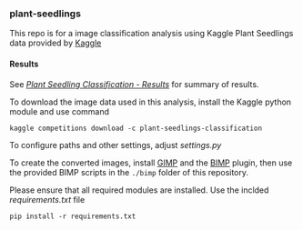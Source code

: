 ### plant-seedlings
This repo is for a image classification analysis using Kaggle Plant Seedlings data provided by [Kaggle](https://www.kaggle.com/c/plant-seedlings-classification)

#### Results
See [_Plant Seedling Classification - Results_](Plant%20Seedling%20Classification%20-%20Results.ipynb) for summary of results.

To download the image data used in this analysis, install the Kaggle python module and use command

`kaggle competitions download -c plant-seedlings-classification`

To configure paths and other settings, adjust _settings.py_

To create the converted images, install [GIMP](https://www.gimp.org) and the [BIMP](https://alessandrofrancesconi.it/projects/bimp/) plugin, then use the provided BIMP scripts in the `./bimp` folder of this repository.

Please ensure that all required modules are installed. Use the inclded _requirements.txt_ file

`pip install -r requirements.txt`

